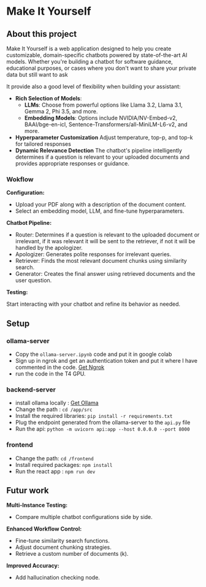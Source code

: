 # Make It Yourself

## About this project

Make It Yourself is a web application designed to help you create customizable, domain-specific chatbots powered by state-of-the-art AI models. Whether you're building a chatbot for software guidance, educational purposes, or cases where you don't want to share your private data but still want to ask 

It provide also a good level of flexibility when building your assistant:

- **Rich Selection of Models**:
  - **LLMs**: Choose from powerful options like Llama 3.2, Llama 3.1, Gemma 2, Phi 3.5, and more.
  - **Embedding Models**: Options include NVIDIA/NV-Embed-v2, BAAI/bge-en-icl, Sentence-Transformers/all-MiniLM-L6-v2, and more.
- **Hyperparameter Customization** Adjust temperature, top-p, and top-k for tailored responses
- **Dynamic Relevance Detection** The chatbot's pipeline intelligently determines if a question is relevant to your uploaded documents and provides appropriate responses or guidance.

### Wokflow

**Configuration:**

- Upload your PDF along with a description of the document content.
- Select an embedding model, LLM, and fine-tune hyperparameters.

**Chatbot Pipeline:**

- Router: Determines if a question is relevant to the uploaded document or irrelevant, if it was relevant it will be sent to the retriever, if not it will be handled by the apologizer.
- Apologizer: Generates polite responses for irrelevant queries.
- Retriever: Finds the most relevant document chunks using similarity search.
- Generator: Creates the final answer using retrieved documents and the user question.

**Testing:**

Start interacting with your chatbot and refine its behavior as needed.

## Setup

### ollama-server

- Copy the `ollama-server.ipynb` code and put it in google colab
- Sign up in ngrok and get an authentication token and put it where I have commented in the code. [Get Ngrok](https://ngrok.com/)
- run the code in the T4 GPU.

### backend-server

- install ollama locally : [Get Ollama](https://ollama.com/)
- Change the path :
  `cd /app/src`
- Install the required libraries:
  `pip install -r requirements.txt`
- Plug the endpoint generated from the ollama-server to the `api.py` file
- Run the api:
  `python -m uvicorn api:app --host 0.0.0.0 --port 8000`

### frontend

- Change the path:
  `cd /frontend`
- Install required packages:
  `npm install`
- Run the react app :
  `npm run dev`



## Futur work

**Multi-Instance Testing:**
- Compare multiple chatbot configurations side by side.

**Enhanced Workflow Control:**
- Fine-tune similarity search functions.
- Adjust document chunking strategies.
- Retrieve a custom number of documents (k).

**Improved Accuracy:**
- Add hallucination checking node.



<!-- 


- Implemetation of multi-instance testing
- Give more control over the workflow parameters: similarity search function, k: number of documents retrieved, document chuncking strategy
- Improving the results with hellucination check. -->

